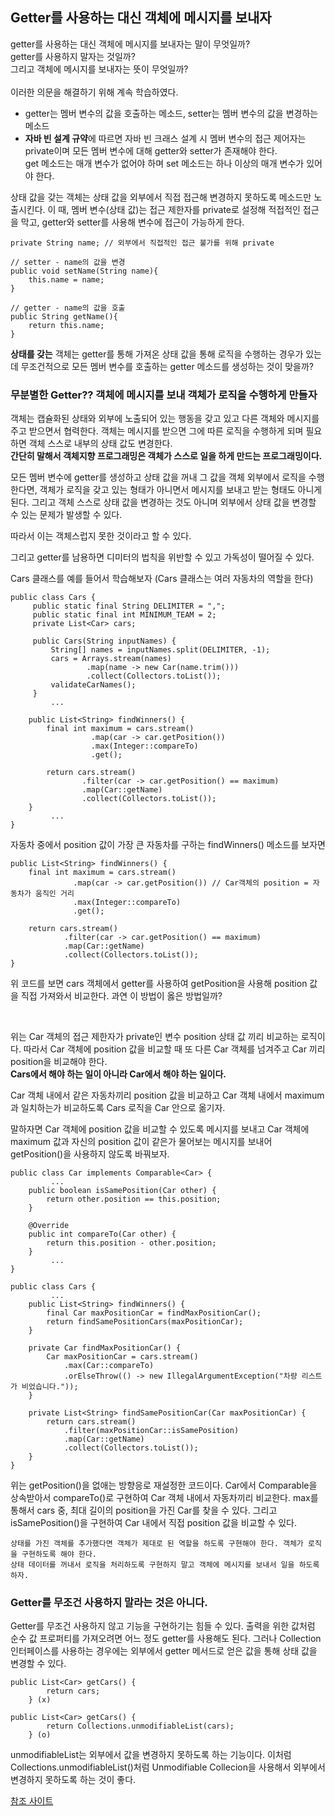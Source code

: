 ## Getter를 사용하는 대신 객체에 메시지를 보내자
getter를 사용하는 대신 객체에 메시지를 보내자는 말이 무엇일까? <br> getter를 사용하지 말자는 것일까? <br> 그리고 객체에 메시지를 보내자는 뜻이 무엇일까? <br><br> 이러한 의문을 해결하기 위해 계속 학습하였다. <br>

- getter는 멤버 변수의 값을 호출하는 메소드, setter는 멤버 변수의 값을 변경하는 메소드
- <b>자바 빈 설계 규약</b>에 따르면 자바 빈 크래스 설계 시 멤버 변수의 접근 제어자는 private이며 모든 멤버 변수에 대해 getter와 setter가 존재해야 한다.<br>
  get 메소드는 매개 변수가 없어야 하며 set 메소드는 하나 이상의 매개 변수가 있어야 한다.

상태 값을 갖는 객체는 상태 값을 외부에서 직접 접근해 변경하지 못하도록 메소드만 노출시킨다. 이 때, 멤버 변수(상태 값)는 접근 제한자를 private로 설정해 적접적인 접근을 막고, getter와 setter를 사용해 변수에 접근이 가능하게 한다.
```
private String name; // 외부에서 직접적인 접근 불가를 위해 private

// setter - name의 값을 변경
public void setName(String name){
    this.name = name;
}

// getter - name의 값을 호출
public String getName(){
    return this.name;
}
```

<b>상태를 갖는</b> 객체는 getter를 통해 가져온 상태 값을 통해 로직을 수행하는 경우가 있는데 무조건적으로 모든 멤버 변수를 호출하는 getter 메소드를 생성하는 것이 맞을까?

### 무분별한 Getter?? 객체에 메시지를 보내 객체가 로직을 수행하게 만들자
객체는 캡슐화된 상태와 외부에 노출되어 있는 행동을 갖고 있고 다른 객체와 메시지를 주고 받으면서 협력한다. 객체는 메시지를 받으면 그에 따른 로직을 수행하게 되며 필요하면 객체 스스로 내부의 상태 값도 변경한다.<br>
<b>간단히 말해서 객체지향 프로그래밍은 객체가 스스로 일을 하게 만드는 프로그래밍이다.</b> <br>

모든 멤버 변수에 getter를 생성하고 상태 값을 꺼내 그 값을 객체 외부에서 로직을 수행한다면, 객체가 로직을 갖고 있는 형태가 아니면서 메시지를 보내고 받는 형태도 아니게 된다. 그리고 객체 스스로 상태 값을 변경하는 것도 아니며 외부에서 상태 값을 변경할 수 있는 문제가 발생할 수 있다.<br>

따라서 이는 객체스럽지 못한 것이라고 할 수 있다.<br>

그리고 getter를 남용하면 디미터의 법칙을 위반할 수 있고 가독성이 떨어질 수 있다.<br>

Cars 클래스를 예를 들어서 학습해보자 (Cars 클래스는 여러 자동차의 역할을 한다)
```
public class Cars {
     public static final String DELIMITER = ",";
     public static final int MINIMUM_TEAM = 2;
     private List<Car> cars;

     public Cars(String inputNames) {
         String[] names = inputNames.split(DELIMITER, -1);
         cars = Arrays.stream(names)
                 .map(name -> new Car(name.trim()))
                 .collect(Collectors.toList());
         validateCarNames();
     }
         ...

    public List<String> findWinners() {
        final int maximum = cars.stream()
                  .map(car -> car.getPosition())	
                  .max(Integer::compareTo)
                  .get();
           
        return cars.stream()
                .filter(car -> car.getPosition() == maximum)
                .map(Car::getName)
                .collect(Collectors.toList());
    } 
         ...
}
```

자동차 중에서 position 값이 가장 큰 자동차를 구하는 findWinners() 메소드를 보자면

```
public List<String> findWinners() {
    final int maximum = cars.stream()
              .map(car -> car.getPosition()) // Car객체의 position = 자동차가 움직인 거리
              .max(Integer::compareTo)
              .get();
           
    return cars.stream()
            .filter(car -> car.getPosition() == maximum)
            .map(Car::getName)
            .collect(Collectors.toList());
} 
```
위 코드를 보면 cars 객체에서 getter를 사용하여 getPosition을 사용해 position 값을 직접 가져와서 비교한다. 과연 이 방법이 옳은 방법일까?

<br>

위는 Car 객체의 접근 제한자가 private인 변수 position 상태 값 끼리 비교하는 로직이다. 따라서 Car 객체에 position 값을 비교할 때 또 다른 Car 객체를 넘겨주고 Car 끼리 position을 비교해야 한다.<br>
<b>Cars에서 해야 하는 일이 아니라 Car에서 해야 하는 일이다.</b>

Car 객체 내에서 같은 자동차끼리 position 값을 비교하고 Car 객체 내에서 maximum 과 일치하는가 비교하도록 Cars 로직을 Car 안으로 옮기자.<br>

말하자면 Car 객체에 position 값을 비교할 수 있도록 메시지를 보내고 Car 객체에 maximum 값과 자신의 position 값이 같은가 물어보는 메시지를 보내어 getPosition()을 사용하지 않도록 바꿔보자.

```
public class Car implements Comparable<Car> {
         ...
    public boolean isSamePosition(Car other) {
        return other.position == this.position;
 	}
 	
    @Override
    public int compareTo(Car other) {
        return this.position - other.position;
    }
         ...
}

public class Cars {
         ...
    public List<String> findWinners() {
        final Car maxPositionCar = findMaxPositionCar();
        return findSamePositionCars(maxPositionCar);
    }
    
    private Car findMaxPositionCar() {
        Car maxPositionCar = cars.stream()
            .max(Car::compareTo)
            .orElseThrow(() -> new IllegalArgumentException("차량 리스트가 비었습니다."));
    }

    private List<String> findSamePositionCar(Car maxPositionCar) {
        return cars.stream()
            .filter(maxPositionCar::isSamePosition)
            .map(Car::getName)
            .collect(Collectors.toList());
    }
}
```
위는 getPosition()을 없애는 방향응로 재설정한 코드이다. Car에서 Comparable을 상속받아서 compareTo()로 구현하여 Car 객체 내에서 자동차끼리 비교한다. max를 통해서 cars 중, 최대 길이의 position을 가진 Car를 찾을 수 있다. 그리고 isSamePosition()을 구현하여 Car 내에서 직접 position 값을 비교할 수 있다.<br>

```
상태를 가진 객체를 추가했다면 객체가 제대로 된 역할을 하도록 구현해야 한다. 객체가 로직을 구현하도록 해야 한다.
상태 데이터를 꺼내서 로직을 처리하도록 구현하지 말고 객체에 메시지를 보내서 일을 하도록 하자.
```

### Getter를 무조건 사용하지 말라는 것은 아니다.
Getter를 무조건 사용하지 않고 기능을 구현하기는 힘들 수 있다. 출력을 위한 값처럼 순수 값 프로퍼티를 가져오려면 어느 정도 getter를 사용해도 된다. 그러나 Collection 인터페이스를 사용하는 경우에는 외부에서 getter 메서드로 얻은 값을 통해 상태 값을 변경할 수 있다.<br>

```
public List<Car> getCars() {
		return cars;
	} (x)

public List<Car> getCars() {
		return Collections.unmodifiableList(cars);
	} (o)
```
unmodifiableList는 외부에서 값을 변경하지 못하도록 하는 기능이다. 이처럼 Collections.unmodifiableList()처럼 Unmodifiable Collecion을 사용해서 외부에서 변경하지 못하도록 하는 것이 좋다.<br>

[참조 사이트](http://onair.jtbc.joins.com/)
